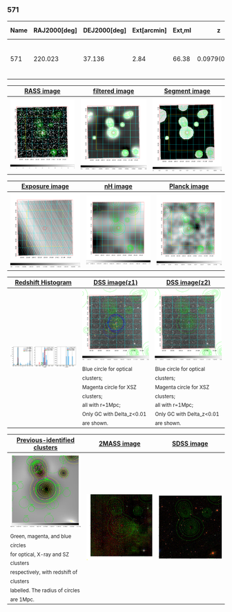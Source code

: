 <div STYLE="page-break-after: always;"></div>

### 571

|Name|RAJ2000[deg]|DEJ2000[deg] |Ext[arcmin]| Ext,ml | z | z_src| C|GC(XSZ,Delta_z<0.01)| GC(OPT,Delta_z<0.01)|GC| R_sig[arcmin] | R500[arcmin] | R500[Mpc]| CRsig[c/s] | CR500[c/s] |L500[1E44 erg/s]|F500[1E-12 erg/s/cm^2]| M500[1E14 Msun]|Tx[keV]|Cnt_sig|Beta|Rc[arcmin]|Comment|Alias|
|---|---|---|---|---|---|------|---|--------|---------|----------|---|---|---|---|---|---|---|---|---|---|---|---|---|---|
|571| 220.023| 37.136| 2.84| 66.38| 0.0979(0.005)| z1, z_xsz| B| F20, SPI| C, N, RM, W| C, F20, N, SPI, W| 14.162| 8.001| 0.869| 0.202(0.030)| 0.188(0.028)| 0.921(0.103)| 3.803(0.425)| 2.05(0.11)| 3.44(0.12)| 139.4| 0.688(-0.109+0.157)| 4.167(-1.095+1.330)| -| t126|

|[RASS image](../image/571/571_img.pdf)|[filtered image](../image/571/571_fil.pdf)|[Segment image](../image/571/571_seg.pdf)|
|-------------------|--------------------|-------------------|
| <img src="../image/571/571_img.png" width="300">  | <img src="../image/571/571_fil.png" width="300">   | <img src="../image/571/571_seg.png" width="300">  |

|[Exposure image](../image/571/571_mex.pdf)| [nH image](../image/571/571_nh.pdf)| [Planck image](../image/571/571_p.pdf)|
|-------------------|--------------------|-------------------|
|<img src="../image/571/571_mex.png" width="300">   | <img src="../image/571/571_nh.png" width="300">    | <img src="../image/571/571_p.png" width="300"> |

|[Redshift Histogram](../image/571/571_zg.pdf) | [DSS image(z1)](../image/571/571_dss_z1.pdf)      |  [DSS image(z2)](../image/571/571_dss_z2.pdf)    |
|-------------------|--------------------|-------------------|
|<img src="../image/571/571_zg.png" width="300"> |<img src="../image/571/571_dss_z1.png" width="300"> <sub><br>Blue circle for optical clusters; <br>Magenta circle for XSZ clusters; <br>all with r=1Mpc; <br>Only GC with Delta_z<0.01 are shown. </sub>| <img src="../image/571/571_dss_z2.png" width="300"><sub><br>Blue circle for optical clusters; <br>Magenta circle for XSZ clusters; <br>all with r=1Mpc; <br>Only GC with Delta_z<0.01 are shown. </sub> |

|[Previous-identified clusters](../image/571/571_gc.pdf) | [2MASS image](../image/571/571_2mass.pdf)      |[SDSS image](../image/571/571_sdss.pdf)   |
|-------------------|-------------------|-------------------|
|<img src=../image/571/571_gc.png width="300"> <br><sub>Green, magenta, and blue circles <br>for optical, X-ray and SZ clusters <br>respectively, with redshift of clusters <br>labelled. The radius of circles <br>are 1Mpc.</sub>|<img src="../image/571/571_2mass.png" width="300">  | <img src="../image/571/571_sdss.png" width="300">  |




